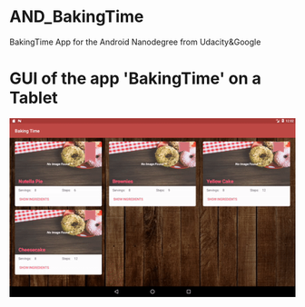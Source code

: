 # AND_BakingTime
BakingTime App for the Android Nanodegree from Udacity&amp;Google

# GUI of the app 'BakingTime' on a Tablet
![GUI Trailer of BakingTime](https://github.com/BeatingAngel/AND_BakingTime/blob/master/example_media/BakingTime-Trailer.gif?raw=true)